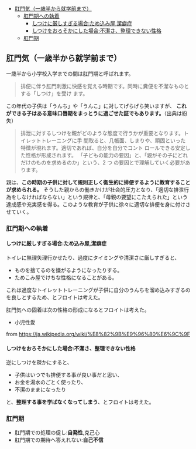 - [肛門気（一歳半から就学前まで）](#肛門気一歳半から就学前まで)
  - [肛門期への執着](#肛門期への執着)
    - [しつけに厳しすぎる場合:ため込み屋,潔癖症](#しつけに厳しすぎる場合ため込み屋潔癖症)
    - [しつけをおろそかにした場合:不潔さ、整理できない性格](#しつけをおろそかにした場合不潔さ整理できない性格)
  - [肛門期](#肛門期)


## 肛門気（一歳半から就学前まで）

一歳半から小学校入学までの間は肛門期と呼ばれます。

> 排便に伴う肛門刺激に快感を覚える時期です。同時に糞便を不潔なものとする「しつけ」を受け
ます。

この年代の子供は「うんち」や「うんこ」に対してげらげら笑いますが、
**これができる子はある意味口唇期をまっとうに過ごせた証でもあります。**（出典は紛失）


> 排泄に対するしつけを親がどのような態度で行うかが重要となります。トイレットトレーニングに手
間取ると、几帳面、しまりや、頑固といった特徴が現れます。適切であれば、自分を自分でコント
ロールできる安定した性格が形成されます。
> 「子どもの能力の要因」と、「親がその子にどれだけのものを求めるのか」という、2 つ
の要因とで理解していく必要があります。

親は、**この時期の子供に対して規則正しく衛生的に排便するように教育することが求められる。**
そうした親からの働きかけが社会的圧力となり、「適切な排泄行為をしなければならない」という規律と、「母親の要望にこたえられた」という達成感や充実感を得る。このような教育が子供に徐々に適切な排便を身に付けさせていく。

### 肛門期への執着

#### しつけに厳しすぎる場合:ため込み屋,潔癖症

トイレに無理矢理行かせたり、過度にタイミングや清潔さに厳しすぎると、

- ものを捨てるのを嫌がるようになったりする。
- ためこみ屋でけちな性格になることがある。

これは過度なトイレットトレーニングが子供に自分のうんちを溜め込みすぎるのを良しとするため、とフロイトは考えた。

肛門気への固着は次の性格の形成になるとフロイトは考えた。

- 小児性愛

from https://ja.wikipedia.org/wiki/%E8%82%9B%E9%96%80%E6%9C%9F

#### しつけをおろそかにした場合:不潔さ、整理できない性格

逆にしつけを疎かにすると、

- 子供はいつでも排便する事が良い事だと思い、
- お金を湯水のごとく使ったり、
- 不潔のままになったり

と、**整理する事を学ばなくなってしまう**、とフロイトは考えた。


### 肛門期

- 肛門期での処理の促し:**自発性**,克己心
- 肛門期での期待へ答えれない:**自己不信**

